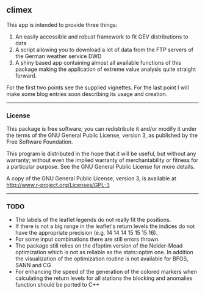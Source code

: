## climex
This app is intended to provide three things:
1. An easily accessible and robust framework to fit GEV distributions to data
2. A script allowing you to download a lot of data from the FTP servers of the German weather service DWD
3. A shiny based app containing almost all available functions of this package making the application of extreme value analysis quite straight forward.

For the first two points see the supplied vignettes. For the last point I will make some blog entries soon describing its usage and creation.

---

### License

This package is free software; you can redistribute it and/or modify it
under the terms of the GNU General Public License, version 3, as
published by the Free Software Foundation.

This program is distributed in the hope that it will be useful, but
without any warranty; without even the implied warranty of
merchantability or fitness for a particular purpose.  See the GNU
General Public License for more details.

A copy of the GNU General Public License, version 3, is available at
<http://www.r-project.org/Licenses/GPL-3>

---

### TODO

- The labels of the leaflet legends do not really fit the positions.
- If there is not a big range in the leaflet's return levels the indices do not have the appropriate precision (e.g. 14 14 14 15 15 15 16).
- For some input combinations there are still errors thrown.
- The package still relies on the dfoptim version of the Nelder-Mead optimization which is not as reliable as the stats::optim one. In addition the visualization of the optimization routine is not available for BFGS, SANN and CG
- For enhancing the speed of the generation of the colored markers when calculating the return levels for all stations the blocking and anomalies function should be ported to C++
